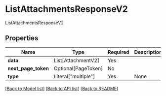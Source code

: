 # ListAttachmentsResponseV2

ListAttachmentsResponseV2

## Properties
| Name | Type | Required | Description |
| ------------ | ------------- | ------------- | ------------- |
**data** | List[AttachmentV2] | Yes |  |
**next_page_token** | Optional[PageToken] | No |  |
**type** | Literal["multiple"] | Yes | None |


[[Back to Model list]](../../../README.md#models-v2-link) [[Back to API list]](../../../README.md#documentation-for-api-endpoints) [[Back to README]](../../../README.md)

